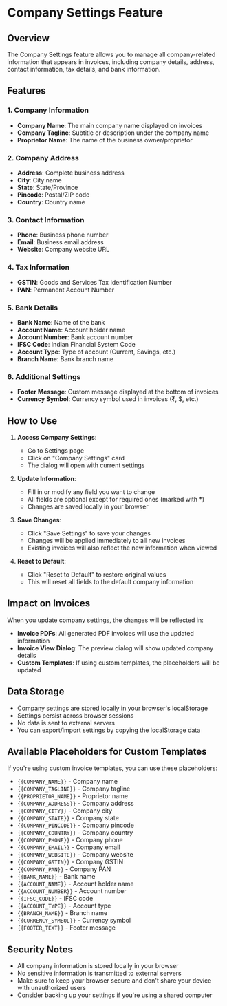 # Company Settings Feature

## Overview
The Company Settings feature allows you to manage all company-related information that appears in invoices, including company details, address, contact information, tax details, and bank information.

## Features

### 1. Company Information
- **Company Name**: The main company name displayed on invoices
- **Company Tagline**: Subtitle or description under the company name
- **Proprietor Name**: The name of the business owner/proprietor

### 2. Company Address
- **Address**: Complete business address
- **City**: City name
- **State**: State/Province
- **Pincode**: Postal/ZIP code
- **Country**: Country name

### 3. Contact Information
- **Phone**: Business phone number
- **Email**: Business email address
- **Website**: Company website URL

### 4. Tax Information
- **GSTIN**: Goods and Services Tax Identification Number
- **PAN**: Permanent Account Number

### 5. Bank Details
- **Bank Name**: Name of the bank
- **Account Name**: Account holder name
- **Account Number**: Bank account number
- **IFSC Code**: Indian Financial System Code
- **Account Type**: Type of account (Current, Savings, etc.)
- **Branch Name**: Bank branch name

### 6. Additional Settings
- **Footer Message**: Custom message displayed at the bottom of invoices
- **Currency Symbol**: Currency symbol used in invoices (₹, $, etc.)

## How to Use

1. **Access Company Settings**:
   - Go to Settings page
   - Click on "Company Settings" card
   - The dialog will open with current settings

2. **Update Information**:
   - Fill in or modify any field you want to change
   - All fields are optional except for required ones (marked with *)
   - Changes are saved locally in your browser

3. **Save Changes**:
   - Click "Save Settings" to save your changes
   - Changes will be applied immediately to all new invoices
   - Existing invoices will also reflect the new information when viewed

4. **Reset to Default**:
   - Click "Reset to Default" to restore original values
   - This will reset all fields to the default company information

## Impact on Invoices

When you update company settings, the changes will be reflected in:

- **Invoice PDFs**: All generated PDF invoices will use the updated information
- **Invoice View Dialog**: The preview dialog will show updated company details
- **Custom Templates**: If using custom templates, the placeholders will be updated

## Data Storage

- Company settings are stored locally in your browser's localStorage
- Settings persist across browser sessions
- No data is sent to external servers
- You can export/import settings by copying the localStorage data

## Available Placeholders for Custom Templates

If you're using custom invoice templates, you can use these placeholders:

- `{{COMPANY_NAME}}` - Company name
- `{{COMPANY_TAGLINE}}` - Company tagline
- `{{PROPRIETOR_NAME}}` - Proprietor name
- `{{COMPANY_ADDRESS}}` - Company address
- `{{COMPANY_CITY}}` - Company city
- `{{COMPANY_STATE}}` - Company state
- `{{COMPANY_PINCODE}}` - Company pincode
- `{{COMPANY_COUNTRY}}` - Company country
- `{{COMPANY_PHONE}}` - Company phone
- `{{COMPANY_EMAIL}}` - Company email
- `{{COMPANY_WEBSITE}}` - Company website
- `{{COMPANY_GSTIN}}` - Company GSTIN
- `{{COMPANY_PAN}}` - Company PAN
- `{{BANK_NAME}}` - Bank name
- `{{ACCOUNT_NAME}}` - Account holder name
- `{{ACCOUNT_NUMBER}}` - Account number
- `{{IFSC_CODE}}` - IFSC code
- `{{ACCOUNT_TYPE}}` - Account type
- `{{BRANCH_NAME}}` - Branch name
- `{{CURRENCY_SYMBOL}}` - Currency symbol
- `{{FOOTER_TEXT}}` - Footer message

## Security Notes

- All company information is stored locally in your browser
- No sensitive information is transmitted to external servers
- Make sure to keep your browser secure and don't share your device with unauthorized users
- Consider backing up your settings if you're using a shared computer
